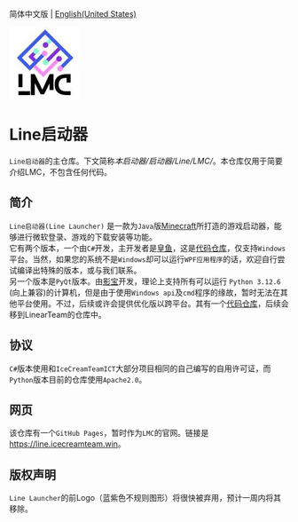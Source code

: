 简体中文版 | [English(United States)](https://github.com/IceCreamTeamICT/LineLauncher/blob/main/README-EN.md)

![LOGO](/logo.png "LOGO")

# Line启动器

`Line启动器`的主仓库。下文简称*本启动器/启动器/Line/LMC/*。本仓库仅用于简要介绍LMC，不包含任何代码。

## 简介
`Line启动器(Line Launcher)` 是一款为`Java`版[Minecraft](https://minecraft.net)所打造的游戏启动器，能够进行微软登录、游戏的下载安装等功能。  
它有两个版本，一个由`C#`开发，主开发者是[皇鱼](https://github.com/tmdakm)，这是[代码仓库](https://github.com/LinearTeam/LineLauncherCs/)，仅支持`Windows`平台。当然，如果您的系统不是`Windows`却可以运行`WPF应用程序`的话，欢迎自行尝试编译出特殊的版本，或与我们联系。  
另一个版本是`PyQt`版本。由[影宝](https://github.com/iloveei)开发，理论上支持所有可以运行 `Python 3.12.6` (向上兼容)的计算机，但是由于使用`Windows api`及`cmd`程序的缘故，暂时无法在其他平台使用。不过，后续或许会提供优化版以跨平台。其有一个[代码仓库](https://github.com/IloveEi/Line-Minecraft-Launcher/tree/RefactorByIloveEi)，后续会移到LinearTeam的仓库中。

## 协议
`C#`版本使用和`IceCreamTeamICT`大部分项目相同的自己编写的自用许可证，而`Python`版本目前的仓库使用`Apache2.0`。

## 网页
该仓库有一个`GitHub Pages`，暂时作为`LMC`的官网。链接是<https://line.icecreamteam.win>。

## 版权声明
`Line Launcher`的前Logo（蓝紫色不规则图形）将很快被弃用，预计一周内将其移除。
